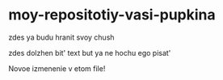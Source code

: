 # moy-repositotiy-vasi-pupkina
zdes ya budu hranit svoy chush

zdes dolzhen bit' text but ya ne hochu ego pisat'

Novoe izmenenie v etom file!
